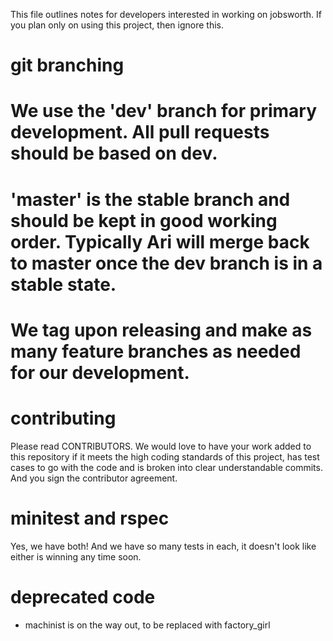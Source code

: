 This file outlines notes for developers interested in working on jobsworth. If you plan only on using this project, then ignore this.

git branching
=============

# We use the 'dev' branch for primary development. All pull requests should be based on dev.
# 'master' is the stable branch and should be kept in good working order. Typically Ari will merge back to master once the dev branch is in a stable state.
# We tag upon releasing and make as many feature branches as needed for our development.


contributing
============

Please read CONTRIBUTORS. We would love to have your work added to this repository if it meets the high coding standards of this project, has test cases to go with the code and is broken into clear understandable commits. And you sign the contributor agreement.


minitest and rspec
==================

Yes, we have both! And we have so many tests in each, it doesn't look like either is winning any time soon.


deprecated code
===============

* machinist is on the way out, to be replaced with factory_girl